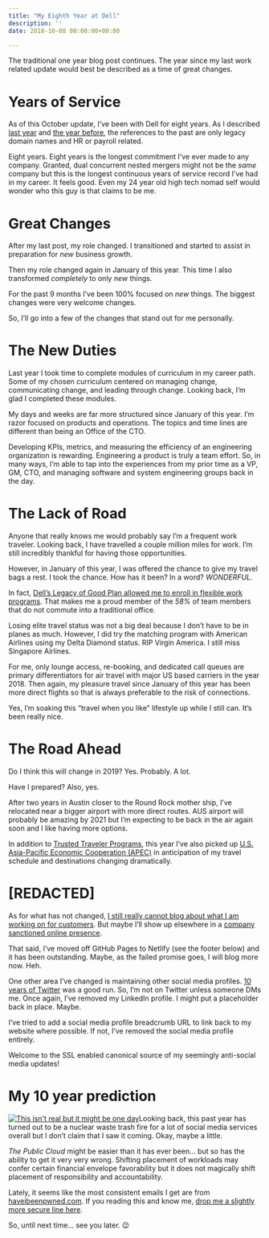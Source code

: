```yaml
---
title: "My Eighth Year at Dell"
description: ''
date: 2018-10-08 00:00:00+00:00

---
```


The traditional one year blog post continues. The year since my last work related update would best be described as a time of great changes.

Years of Service
================

As of this October update, I’ve been with Dell for eight years. As I described [last year](/my-seventh-year-at-vce/) and [the year before](/my-sixth-year-at-vce/), the references to the past are only legacy domain names and HR or payroll related.

Eight years. Eight years is the longest commitment I’ve ever made to any company. Granted, dual concurrent nested mergers might not be the *same* company but this is the longest continuous years of service record I’ve had in my career. It feels good. Even my 24 year old high tech nomad self would wonder who this guy is that claims to be me.

Great Changes
=============

After my last post, my role changed. I transitioned and started to assist in preparation for *new* business growth.

Then my role changed again in January of this year. This time I also transformed *completely* to only *new* things.

For the past 9 months I’ve been 100% focused on *new* things. The biggest changes were very welcome changes.

So, I’ll go into a few of the changes that stand out for me personally.

The New Duties
==============

Last year I took time to complete modules of curriculum in my career path. Some of my chosen curriculum centered on managing change, communicating change, and leading through change. Looking back, I’m glad I completed these modules.

My days and weeks are far more structured since January of this year. I’m razor focused on products and operations. The topics and time lines are different than being an Office of the CTO.

Developing KPIs, metrics, and measuring the efficiency of an engineering organization is rewarding. Engineering a product is truly a team effort. So, in many ways, I’m able to tap into the experiences from my prior time as a VP, GM, CTO, and managing software and system engineering groups back in the day.

The Lack of Road
================

Anyone that really knows me would probably say I’m a frequent work traveler. Looking back, I have travelled a couple million miles for work. I’m still incredibly thankful for having those opportunities.

However, in January of this year, I was offered the chance to give my travel bags a rest. I took the chance. How has it been? In a word? *WONDERFUL*.

In fact, [Dell’s Legacy of Good Plan allowed me to enroll in flexible work programs](https://legacyofgood.dell.com/people.htm). That makes me a proud member of the *58%* of team members that do not commute into a traditional office.

Losing elite travel status was not a big deal because I don’t have to be in planes as much. However, I did try the matching program with American Airlines using my Delta Diamond status. RIP Virgin America. I still miss Singapore Airlines.

For me, only lounge access, re-booking, and dedicated call queues are primary differentiators for air travel with major US based carriers in the year 2018. Then again, my pleasure travel since January of this year has been more direct flights so that is always preferable to the risk of connections.

Yes, I’m soaking this “travel when you like” lifestyle up while I still can. It’s been really nice.

The Road Ahead
==============

Do I think this will change in 2019? Yes. Probably. A lot.

Have I prepared? Also, yes.

After two years in Austin closer to the Round Rock mother ship, I’ve relocated near a bigger airport with more direct routes. AUS airport will probably be amazing by 2021 but I’m expecting to be back in the air again soon and I like having more options.

In addition to [Trusted Traveler Programs](https://www.cbp.gov/travel/trusted-traveler-programs), this year I’ve also picked up [U.S. Asia-Pacific Economic Cooperation (APEC)](https://www.cbp.gov/travel/trusted-traveler-programs/apec-faqs) in anticipation of my travel schedule and destinations changing dramatically.

[REDACTED]
==========

As for what has not changed, [I still really cannot blog about what I am working on for customers](/disclosure). But maybe I’ll show up elsewhere in a [company sanctioned online presence](https://jaycuthrell.com/media/).

That said, I’ve moved off GitHub Pages to Netlify (see the footer below) and it has been outstanding. Maybe, as the failed promise goes, I will blog more now. Heh.

One other area I’ve changed is maintaining other social media profiles. [10 years of Twitter](/on/twitter/) was a good run. So, I’m not on Twitter unless someone DMs me. Once again, I’ve removed my LinkedIn profile. I might put a placeholder back in place. Maybe.

I’ve tried to add a social media profile breadcrumb URL to link back to my website where possible. If not, I’ve removed the social media profile entirely.

Welcome to the SSL enabled canonical source of my seemingly anti-social media updates!

My 10 year prediction
=====================

[![This isn't real but it might be one day](https://substack.com/static/0898d7ebadfb914cc429b46ab018bd44/f058b/pwned_joking.png "This isn't real but it might be one day")](https://substackcdn.com/image/fetch/f_auto,q_auto:good,fl_progressive:steep/https%3A%2F%2Fsubstack.com%2Fstatic%2F0898d7ebadfb914cc429b46ab018bd44%2Ff058b%2Fpwned_joking.png)Looking back, this past year has turned out to be a nuclear waste trash fire for a lot of social media services overall but I don’t claim that I saw it coming. Okay, maybe a little.

*The Public Cloud* might be easier than it has ever been… but so has the ability to get it very very wrong. Shifting placement of workloads may confer certain financial envelope favorability but it does not magically shift placement of responsibility and accountability.

Lately, it seems like the most consistent emails I get are from [haveibeenpwned.com](https://haveibeenpwned.com/). If you reading this and know me, [drop me a slightly more secure line here](https://jaycuthrell.com/contact/).

So, until next time… see you later. :wink:

